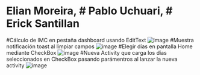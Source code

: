 # Elian Moreira, # Pablo Uchuari, # Erick Santillan
#Cálculo de IMC en pestaña dashboard usando EditText
![image](https://github.com/Elian027/ProyectoKotlin/assets/117754199/d4441eec-c132-4716-9c15-97a941036566)
#Muestra notificación toast al limpiar campos
![image](https://github.com/Elian027/ProyectoKotlin/assets/117754199/5f8b62b8-430b-44c5-9381-d94cdaa5110a)
#Elegir días en pantalla Home mediante CheckBox
![image](https://github.com/Elian027/ProyectoKotlin/assets/117754199/557709a3-02c4-490e-ae70-67771509b750)
#Nueva Activity que carga los días seleccionados en CheckBox pasando parámentros al lanzar la nueva activity
![image](https://github.com/Elian027/ProyectoKotlin/assets/117754199/c099d91b-d5b6-4764-a333-5292ce287849)
